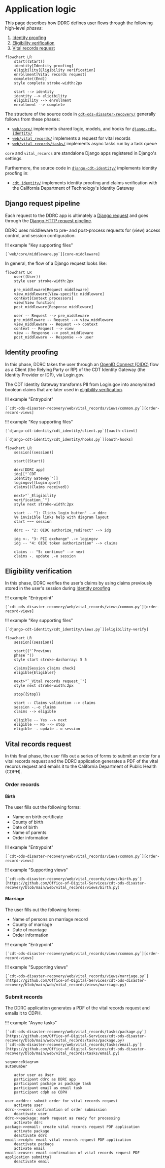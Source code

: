 # Application logic

This page describes how DDRC defines user flows through the following high-level _phases_:

1. [Identity proofing](#identity-proofing)
1. [Eligibility verification](#eligibility-verification)
1. [Vital records request](#vital-records-request)

```mermaid
flowchart LR
    start((Start))
    identity[Identity proofing]
    eligibility[Eligibility verification]
    enrollment[Vital records request]
    complete((End))
    style complete stroke-width:2px

    start --> identity
    identity --> eligibility
    eligibility --> enrollment
    enrollment --> complete
```

The structure of the source code in [`cdt-ods-disaster-recovery/`](https://github.com/Office-of-Digital-Services/cdt-ods-disaster-recovery/)
generally follows from these phases:

- [`web/core/`](https://github.com/Office-of-Digital-Services/cdt-ods-disaster-recovery/tree/main/web/core) implements shared logic, models, and hooks for [`django-cdt-identity/`](https://github.com/Office-of-Digital-Services/django-cdt-identity/)
- [`web/vital_records/`](https://github.com/Office-of-Digital-Services/cdt-ods-disaster-recovery/tree/main/web/vital_records) implements a request for
  vital records
- [`web/vital_records/tasks/`](https://github.com/Office-of-Digital-Services/cdt-ods-disaster-recovery/tree/main/web/vital_records/tasks) implements async tasks run by a task queue

`core` and `vital_records` are standalone Django apps registered in Django's settings.

Furthermore, the source code in [`django-cdt-identity/`](https://github.com/Office-of-Digital-Services/django-cdt-identity/) implements identity proofing in:

- [`cdt_identity/`](https://github.com/Office-of-Digital-Services/django-cdt-identity/tree/main/cdt_identity) implements identity proofing and
  claims verification with the California Department of Technology's Identity Gateway

## Django request pipeline

Each request to the DDRC app is ultimately a [Django request](https://docs.djangoproject.com/en/5.0/ref/request-response/)
and goes through the [Django HTTP request pipeline](https://docs.djangoproject.com/en/5.0/topics/http/).

DDRC uses middleware to pre- and post-process requests for (view) access control, and session configuration.

!!! example "Key supporting files"

    [`web/core/middleware.py`][core-middleware]

In general, the flow of a Django request looks like:

```mermaid
flowchart LR
    user((User))
    style user stroke-width:2px

    pre_middleware[Request middleware]
    view_middleware[View-specific middleware]
    context[Context processors]
    view[View function]
    post_middleware[Response middleware]

    user -- Request --> pre_middleware
    pre_middleware -- Request --> view_middleware
    view_middleware -- Request --> context
    context -- Request --> view
    view -- Response --> post_middleware
    post_middleware -- Response --> user
```

## Identity proofing

In this phase, DDRC takes the user through an [OpenID Connect (OIDC)](https://openid.net/developers/how-connect-works/)
flow as a Client (the Relying Party or RP) of the CDT Identity Gateway (the Identity Provider or IDP), via Login.gov.

The CDT Identity Gateway transforms PII from Login.gov into anonymized boolean claims that are later used in
[eligibility verification](#eligibility-verification).

!!! example "Entrypoint"

    [`cdt-ods-disaster-recovery/web/vital_records/views/common.py`][order-record-views]

!!! example "Key supporting files"

    [`django-cdt-identity/cdt_identity/client.py`][oauth-client]

    [`django-cdt-identity/cdt_identity/hooks.py`][oauth-hooks]

```mermaid
flowchart LR
    session[(session)]

    start((Start))

    ddrc[DDRC app]
    idg[["`CDT
    Identity Gateway`"]]
    logingov[[Login.gov]]
    claims((Claims received))

    next>"`_Eligibility
    verification_`"]
    style next stroke-width:2px

    start -- "1: Clicks login button" --> ddrc
    %% invisible links help with diagram layout
    start ~~~ session

    ddrc -- "2: OIDC authorize_redirect" --> idg

    idg <-. "3: PII exchange" .-> logingov
    idg -- "4: OIDC token authorization" --> claims

    claims -- "5: continue" --> next
    claims -. update .-o session
```

## Eligibility verification

In this phase, DDRC verifies the user's claims by using claims previously stored in the user's session during [Identity proofing](#identity-proofing)

!!! example "Entrypoint"

    [`cdt-ods-disaster-recovery/web/vital_records/views/common.py`][order-record-views]

!!! example "Key supporting files"

    [`django-cdt-identity/cdt_identity/views.py`][eligibility-verify]

```mermaid
flowchart LR
    session[(session)]

    start(("`Previous
    phase`"))
    style start stroke-dasharray: 5 5

    claims[Session claims check]
    eligible{Eligible?}

    next>"`_Vital records request_`"]
    style next stroke-width:2px

    stop{{Stop}}

    start -- Claims validation --> claims
    session -.-o claims
    claims --> eligible

    eligible -- Yes --> next
    eligible -- No --> stop
    eligible -. update .-o session
```

## Vital records request

In this final phase, the user fills out a series of forms to submit an order for a vital records request and the DDRC application generates a PDF of the vital records request and emails it to the California Department of Public Health (CDPH).

### Order records

#### Birth

The user fills out the following forms:

- Name on birth certificate
- County of birth
- Date of birth
- Name of parents
- Order information

!!! example "Entrypoint"

    [`cdt-ods-disaster-recovery/web/vital_records/views/common.py`][order-record-views]

!!! example "Supporting views"

    [`cdt-ods-disaster-recovery/web/vital_records/views/birth.py`](https://github.com/Office-of-Digital-Services/cdt-ods-disaster-recovery/blob/main/web/vital_records/views/birth.py)

#### Marriage

The user fills out the following forms:

- Name of persons on marriage record
- County of marriage
- Date of marriage
- Order information

!!! example "Entrypoint"

    [`cdt-ods-disaster-recovery/web/vital_records/views/common.py`][order-record-views]

!!! example "Supporting views"

    [`cdt-ods-disaster-recovery/web/vital_records/views/marriage.py`](https://github.com/Office-of-Digital-Services/cdt-ods-disaster-recovery/blob/main/web/vital_records/views/marriage.py)

### Submit records

The DDRC application generates a PDF of the vital records request and emails it to CDPH.

!!! example "Async tasks"

    [`cdt-ods-disaster-recovery/web/vital_records/tasks/package.py`](https://github.com/Office-of-Digital-Services/cdt-ods-disaster-recovery/blob/main/web/vital_records/tasks/package.py)
    [`cdt-ods-disaster-recovery/web/vital_records/tasks/email.py`](https://github.com/Office-of-Digital-Services/cdt-ods-disaster-recovery/blob/main/web/vital_records/tasks/email.py)

```mermaid
sequenceDiagram
autonumber

    actor user as User
    participant ddrc as DDRC app
    participant package as package task
    participant email as email task
    participant cdph as CDPH

user->>ddrc: submit order for vital records request
    activate user
ddrc-->>user: confirmation of order submission
    deactivate user
ddrc->>package: mark request as ready for processing
    activate ddrc
package->>email: create vital records request PDF application
    activate package
    deactivate ddrc
email->>cdph: email vital records request PDF application
    deactivate package
    activate email
email->>user: email confirmation of vital records request PDF application submittal
    deactivate email
```

[core-middleware]: https://github.com/Office-of-Digital-Services/cdt-ods-disaster-recovery/blob/main/web/core/middleware.py
[eligibility-verify]: https://github.com/Office-of-Digital-Services/django-cdt-identity/blob/main/cdt_identity/views.py
[order-record-views]: https://github.com/Office-of-Digital-Services/cdt-ods-disaster-recovery/blob/main/web/vital_records/views/common.py
[oauth-client]: https://github.com/Office-of-Digital-Services/django-cdt-identity/blob/main/cdt_identity/client.py
[oauth-hooks]: https://github.com/Office-of-Digital-Services/django-cdt-identity/blob/main/cdt_identity/hooks.py
